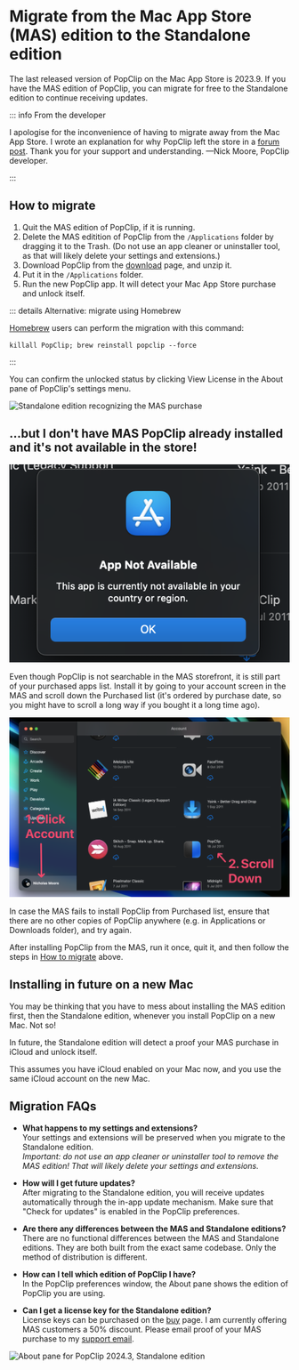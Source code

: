 # Migrate from the Mac App Store (MAS) edition to the Standalone edition

The last released version of PopClip on the Mac App Store is 2023.9. If you have
the MAS edition of PopClip, you can migrate for free to the Standalone edition
to continue receiving updates.

::: info From the developer

I apologise for the inconvenience of having to migrate away from the Mac App
Store. I wrote an explanation for why PopClip left the store in a
[forum post](https://forum.popclip.app/t/popclip-is-leaving-the-mac-app-store/2188).
Thank you for your support and understanding. —Nick Moore, PopClip developer.

:::

## How to migrate

1. Quit the MAS edition of PopClip, if it is running.
2. Delete the MAS editition of PopClip from the `/Applications` folder by dragging it to the Trash.
   (Do not use an app cleaner or uninstaller tool, as that will likely delete
   your settings and extensions.)
3. Download PopClip from the [download](/download) page, and unzip it.
4. Put it in the `/Applications` folder.
5. Run the new PopClip app. It will detect your Mac App Store purchase and
   unlock itself.

::: details Alternative: migrate using Homebrew

[Homebrew](https://brew.sh/) users can perform the migration with this command:

```
killall PopClip; brew reinstall popclip --force
```

:::

You can confirm the unlocked status by clicking View License in the About pane
of PopClip's settings menu.

![](./media/shot-mas-license-1.png "Standalone edition recognizing the MAS purchase")

## ...but I don't have MAS PopClip already installed and it's not available in the store!

![](./media/shot-app-not-available.png#prefs "App not available? No problem, find it in your Account's purchased list.")

Even though PopClip is not searchable in the MAS storefront, it is still part of
your purchased apps list. Install it by going to your account screen in the MAS
and scroll down the Purchased list (it's ordered by purchase date, so you might
have to scroll a long way if you bought it a long time ago).

![](./media/shot-mas-account.png "Find PopClip in the Purchased list of your Mac App Store account.")

In case the MAS fails to install PopClip from Purchased list, ensure that there
are no other copies of PopClip anywhere (e.g. in Applications or Downloads
folder), and try again.

After installing PopClip from the MAS, run it once, quit it, and then follow the
steps in [How to migrate](#how-to-migrate) above.

## Installing in future on a new Mac

You may be thinking that you have to mess about installing the MAS edition
first, then the Standalone edition, whenever you install PopClip on a new Mac.
Not so!

In future, the Standalone edition will detect a proof your MAS purchase in
iCloud and unlock itself.

This assumes you have iCloud enabled on your Mac now, and you use the same
iCloud account on the new Mac.

## Migration FAQs

- **What happens to my settings and extensions?**<br>Your settings and
  extensions will be preserved when you migrate to the Standalone edition.<br>
  _Important: do not use an app cleaner or uninstaller tool to remove the MAS
  edition! That will likely delete your settings and extensions._

- **How will I get future updates?**<br>After migrating to the Standalone
  edition, you will receive updates automatically through the in-app update
  mechanism. Make sure that "Check for updates" is enabled in the PopClip
  preferences.

- **Are there any differences between the MAS and Standalone editions?**
  <br>There are no functional differences between the MAS and Standalone
  editions. They are both built from the exact same codebase. Only the method of
  distribution is different.

- **How can I tell which edition of PopClip I have?**<br>In the PopClip
  preferences window, the About pane shows the edition of PopClip you are using.

- **Can I get a license key for the Standalone edition?**<br>License keys can be
  purchased on the [buy](/buy) page. I am currently offering MAS customers a 50%
  discount. Please email proof of your MAS purchase to my
  [support email](/support).

![](./media/shot-2024-3-about.png "About pane for PopClip 2024.3, Standalone edition")
